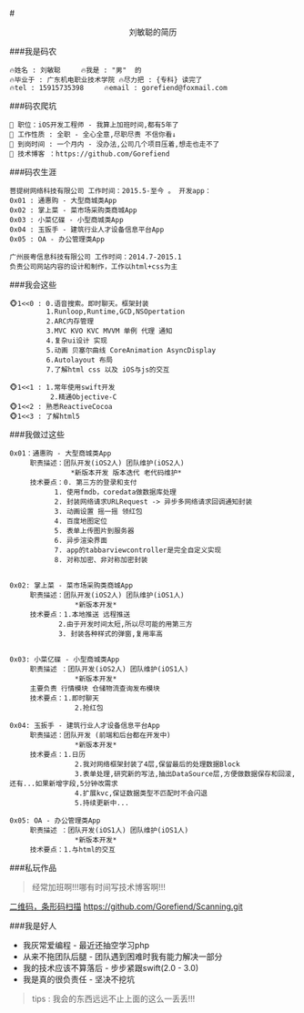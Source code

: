#<Center>刘敏聪的简历</Center>

###我是码农
```
🔥姓名 : 刘敏聪     🔥我是 : "男"  的
🔥毕业于 : 广东机电职业技术学院 🔥尽力把 : {专科} 读完了
🔥tel : 15915735398     🔥email : gorefiend@foxmail.com
```

###码农爬坑
```
👑 职位：iOS开发工程师 - 我算上加班时间,都有5年了
👑 工作性质 : 全职 - 全心全意,尽职尽责 不信你看↓
👑 到岗时间 : 一个月内 - 没办法,公司几个项目压着,想走也走不了
👑 技术博客 ：https://github.com/Gorefiend

```

###码农生涯
```
菩提树网络科技有限公司 工作时间：2015.5-至今 。 开发app：
0x01 : 通惠购 - 大型商城类App
0x02 : 掌上菜 - 菜市场采购类商城App
0x03 : 小菜亿碟 - 小型商城类App
0x04 : 玉扳手 - 建筑行业人才设备信息平台App
0x05 : OA - 办公管理类App

广州辰粤信息科技有限公司 工作时间：2014.7-2015.1
负责公司网站内容的设计和制作，工作以html+css为主
```
###我会这些
```
🐵1<<0 : 0.语音搜索。即时聊天。框架封装
     	 1.Runloop,Runtime,GCD,NSOpertation
     	 2.ARC内存管理
     	 3.MVC KVO KVC MVVM 单例 代理 通知 
     	 4.复杂ui设计 实现
     	 5.动画 贝塞尔曲线 CoreAnimation AsyncDisplay
     	 6.Autolayout 布局 
     	 7.了解html css 以及 iOS与js的交互
     	 
🐵1<<1 : 1.常年使用swift开发
     	  2.精通Objective-C
🐵1<<2 : 熟悉ReactiveCocoa 
🐵1<<3 : 了解html5
```


###我做过这些
```
0x01：通惠购 - 大型商城类App
     职责描述：团队开发(iOS2人) 团队维护(iOS2人)
               *新版本开发 版本迭代 老代码维护*
     技术要点：0. 第三方的登录和支付
           1. 使用fmdb，coredata做数据库处理
           2. 封装网络请求URLRequest -> 异步多网络请求回调通知封装
           3. 动画设置 摇一摇 领红包
           4. 百度地图定位
           5. 表单上传图片到服务器
           6. 异步渲染界面
           7. app的tabbarviewcontroller是完全自定义实现
           8. 对称加密、非对称加密封装 
           
           
0x02: 掌上菜 - 菜市场采购类商城App
     职责描述：团队开发(iOS2人) 团队维护(iOS1人)
     			*新版本开发*
     技术要点：1.本地推送 远程推送
           	2.由于开发时间太短,所以尽可能的用第三方
          	3. 封装各种样式的弹窗,复用率高
           

0x03: 小菜亿碟 - 小型商城类App
     职责描述 ：团队开发(iOS2人) 团队维护(iOS1人)
     			*新版本开发*
     主要负责 行情模块 仓储物流查询发布模块
     技术要点：1.即时聊天
     		 	2.抢红包 		 		

0x04: 玉扳手 - 建筑行业人才设备信息平台App
     职责描述：团队开发 (前端和后台都在开发中)
     			*新版本开发*
     技术要点：1.日历
     			2.我对网络框架封装了4层,保留最后的处理数据Block
     			3.表单处理,研究新的写法,抽出DataSource层,方便做数据保存和回滚, 还有...如果新增字段,5分钟改需求
     			4.扩展kvc,保证数据类型不匹配时不会闪退
     			5.持续更新中...
         
0x05: OA - 办公管理类App
     职责描述 ：团队开发(iOS1人) 团队维护(iOS1人)
     			*新版本开发*
     技术要点：1.与html的交互
```

###私玩作品 

> 经常加班啊!!!哪有时间写技术博客啊!!! 

[二维码，条形码扫描](https://github.com/Gorefiend/Scanning.git) https://github.com/Gorefiend/Scanning.git

###我是好人
* 我灰常爱编程 - 最近还抽空学习php
* 从来不拖团队后腿 - 团队遇到困难时我有能力解决一部分
* 我的技术应该不算落后 - 步步紧跟swift(2.0 - 3.0) 
* 我是真的很负责任 - 坚决不挖坑


> tips : 我会的东西远远不止上面的这么一丢丢!!!

